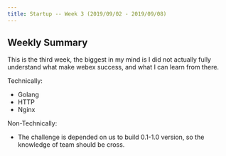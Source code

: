```yaml
---
title: Startup -- Week 3 (2019/09/02 - 2019/09/08)
---
```

## Weekly Summary

This is the third week, the biggest in my mind is I did not actually fully understand what make webex success, and what I can learn from there.


Technically:

- Golang
- HTTP
- Nginx


Non-Technically:

- The challenge is depended on us to build 0.1-1.0 version, so the knowledge of team should be cross.
